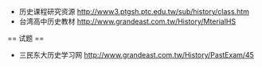 - 历史课程研究资源 http://www3.ptgsh.ptc.edu.tw/sub/history/class.htm
- 台湾高中历史教材 http://www.grandeast.com.tw/History/MterialHS





== 试题 ==
- 三民东大历史学习网 http://www.grandeast.com.tw/History/PastExam/45
